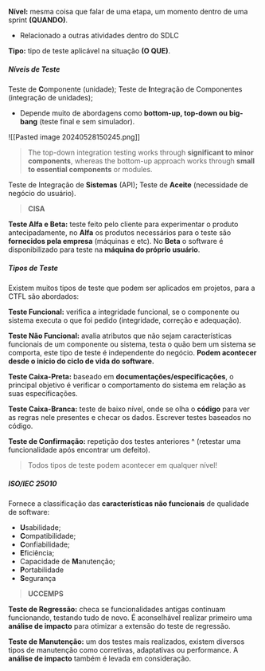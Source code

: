 
**Nível:** mesma coisa que falar de uma etapa, um momento dentro de uma sprint **(QUANDO)**.
- Relacionado a outras atividades dentro do SDLC

**Tipo:** tipo de teste aplicável na situação **(O QUE)**.

##### Níveis de Teste

Teste de **C**omponente (unidade);
Teste de **I**ntegração de Componentes (integração de unidades);
- Depende muito de abordagens como **bottom-up, top-down ou big-bang** (teste final e sem simulador).

![[Pasted image 20240528150245.png]]
 > The top-down integration testing works through **significant to minor components**, whereas the bottom-up approach works through **small to essential components** or modules.
 
 Teste de Integração de **Sistemas** (API);
 Teste de **Aceite** (necessidade de negócio do usuário).

> **CISA**

**Teste Alfa e Beta:** teste feito pelo cliente para experimentar o produto antecipadamente, no **Alfa** os produtos necessários para o teste são **fornecidos pela empresa** (máquinas e etc). No **Beta** o software é disponibilizado para teste na **máquina do próprio usuário**. 

##### Tipos de Teste

Existem muitos tipos de teste que podem ser aplicados em projetos, para a CTFL são abordados:

**Teste Funcional:** verifica a integridade funcional, se o componente ou sistema executa o que foi pedido (integridade, correção e adequação).

**Teste Não Funcional:** avalia atributos que não sejam características funcionais de um componente ou sistema, testa o quão bem um sistema se comporta, este tipo de teste é independente do negócio. **Podem acontecer desde o início do ciclo de vida do software.**

**Teste Caixa-Preta:** baseado em **documentações/especificações**, o principal objetivo é verificar o comportamento do sistema em relação as suas especificações.

**Teste Caixa-Branca:** teste de baixo nível, onde se olha o **código** para ver as regras nele presentes e checar os dados. Escrever testes baseados no código. 

**Teste de Confirmação:** repetição dos testes anteriores ^ (retestar uma funcionalidade após encontrar um defeito).

> Todos tipos de teste podem acontecer em qualquer nível!

##### ISO/IEC 25010

Fornece a classificação das **características não funcionais** de qualidade de software:

- **U**sabilidade;
- **C**ompatibilidade;
- **C**onfiabilidade;
- **E**ficiência;
- Capacidade de **M**anutenção;
- **P**ortabilidade
- **S**egurança

> **UCCEMPS**

**Teste de Regressão:** checa se funcionalidades antigas continuam funcionando, testando tudo de novo. É aconselhável realizar primeiro uma **análise de impacto** para otimizar a extensão do teste de regressão.

**Teste de Manutenção:** um dos testes mais realizados, existem diversos tipos de manutenção como corretivas, adaptativas ou performance. A **análise de impacto** também é levada em consideração.

